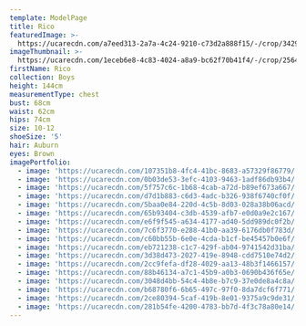 ```yaml
---
template: ModelPage
title: Rico
featuredImage: >-
  https://ucarecdn.com/a7eed313-2a7a-4c24-9210-c73d2a888f15/-/crop/3429x1632/0,654/-/preview/
imageThumbnail: >-
  https://ucarecdn.com/1eceb6e8-4c83-4024-a8a9-bc62f70b41f4/-/crop/2564x3769/1001,1542/-/preview/
firstName: Rico
collection: Boys
height: 144cm
measurementType: chest
bust: 68cm
waist: 62cm
hips: 74cm
size: 10-12
shoeSize: '5'
hair: Auburn
eyes: Brown
imagePortfolio:
  - image: 'https://ucarecdn.com/107351b8-4fc4-41bc-8683-a57329f86779/'
  - image: 'https://ucarecdn.com/0b03de53-3efc-4103-9463-1adf86db93b4/'
  - image: 'https://ucarecdn.com/5f757c6c-1b68-4cab-a72d-b89ef673a667/'
  - image: 'https://ucarecdn.com/d7d1b883-c6d3-4adc-b326-938f6740cf0f/'
  - image: 'https://ucarecdn.com/5baa0e84-220d-4c5b-8d03-028a38b06acd/'
  - image: 'https://ucarecdn.com/65b93404-c3db-4539-afb7-e0d0a9e2c167/'
  - image: 'https://ucarecdn.com/e6f9f545-a634-4177-ad40-5dd989dc0f2b/'
  - image: 'https://ucarecdn.com/7c6f3770-e288-41b0-aa39-6176db0f783d/'
  - image: 'https://ucarecdn.com/c60bb55b-6e0e-4cda-b1cf-be45457b0e6f/'
  - image: 'https://ucarecdn.com/eb721238-c1c7-429f-ab04-9741542d31ba/'
  - image: 'https://ucarecdn.com/3d38d473-2027-419e-8948-cdd7510e74d2/'
  - image: 'https://ucarecdn.com/2cc9fefa-df28-4029-aa13-48b3f1466157/'
  - image: 'https://ucarecdn.com/88b46134-a7c1-45b9-a0b3-0690b436f65e/'
  - image: 'https://ucarecdn.com/3048d4bb-54c4-4b8e-b7c9-37e0de8a4c8a/'
  - image: 'https://ucarecdn.com/b68780f6-6b65-497c-97f0-8da7dcf6f771/'
  - image: 'https://ucarecdn.com/2ce80394-5caf-419b-8e01-9375a9c9de31/'
  - image: 'https://ucarecdn.com/281b54fe-4200-4783-bb7d-4f3c78a80e14/'
---
```


